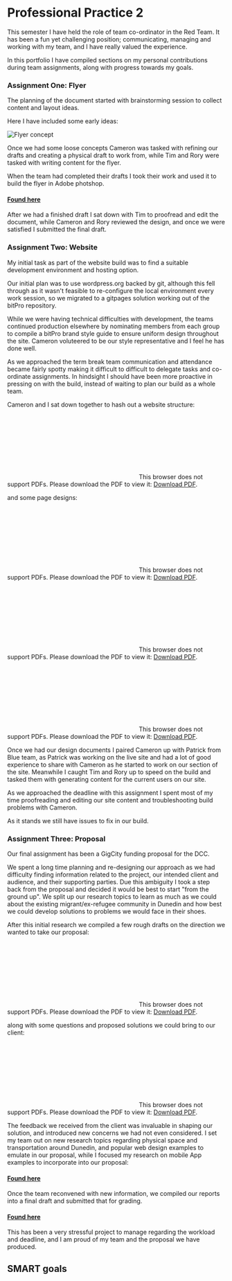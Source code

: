 # Professional Practice 2

This semester I have held the role of team co-ordinator in the Red Team.
It has been a fun yet challenging position; communicating, managing and working with my team, and I have really valued the experience.

In this portfolio I have compiled sections on my personal contributions during team assignments, along with progress towards my goals.

### Assignment One: Flyer

The planning of the document started with brainstorming session to collect content and layout ideas.

Here I have included some early ideas:

![Flyer concept](https://kippj1.github.io/portfolio/img/flyer-ds-2.png)

Once we had some loose concepts Cameron was tasked with refining our drafts and creating a physical draft to work from, while Tim and Rory were tasked with writing content for the flyer. 

When the team had completed their drafts I took their work and used it to build the flyer in Adobe photshop.

#### [Found here](https://github.com/bit-Pro/team-deliverables-red/tree/master/Flyer "Flyer Repo")

After we had a finished draft I sat down with Tim to proofread and edit the document, while Cameron and Rory reviewed the design, and once we were satisfied I submitted the final draft.

### Assignment Two: Website

My initial task as part of the website build was to find a suitable development environment and hosting option. 

Our initial plan was to use wordpress.org backed by git, although this fell through as it wasn't feasible to re-configure the local environment every work session, so we migrated to a gitpages solution working out of the bitPro repository.

While we were having technical difficulties with development, the teams continued production elsewhere by nominating members from each group to compile a bitPro brand style guide to ensure uniform design throughout the site. Cameron voluteered to be our style representative and I feel he has done well.

As we approached the term break team communication and attendance became fairly spotty making it difficult to difficult to delegate tasks and co-ordinate assignments. In hindsight I should have been more proactive in pressing on with the build, instead of waiting to plan our build as a whole team. 

Cameron and I sat down together to hash out a website structure:

<object data="https://kippj1.github.io/portfolio/pdf/tree.pdf" type="application/pdf" width="600px" height="600px">
<embed src="https://kippj1.github.io/portfolio/pdf/tree.pdf">
        This browser does not support PDFs. Please download the PDF to view it: <a href="https://kippj1.github.io/portfolio/pdf/tree.pdf">Download PDF</a>.</p>
    </embed>
</object>

and some page designs:

<object data="https://kippj1.github.io/portfolio/pdf/land-cli-ctu.pdf" type="application/pdf" width="600px" height="600px">
<embed src="https://kippj1.github.io/portfolio/pdf/land-cli-ctu.pdf">
        This browser does not support PDFs. Please download the PDF to view it: <a href="https://kippj1.github.io/portfolio/pdf/land-cli-ctu.pdf">Download PDF</a>.</p>
    </embed>
</object>

<object data="https://kippj1.github.io/portfolio/pdf/cur-user.pdf" type="application/pdf" width="600px" height="600px">
<embed src="https://kippj1.github.io/portfolio/pdf/cur-user.pdf">
        This browser does not support PDFs. Please download the PDF to view it: <a href="https://kippj1.github.io/portfolio/pdf/cur-user.pdf">Download PDF</a>.</p>
    </embed>
</object>

<object data="https://kippj1.github.io/portfolio/pdf/blog.pdf" type="application/pdf" width="600px" height="600px">
<embed src="https://kippj1.github.io/portfolio/pdf/blog.pdf">
        This browser does not support PDFs. Please download the PDF to view it: <a href="https://kippj1.github.io/portfolio/pdf/blog.pdf">Download PDF</a>.</p>
    </embed>
</object>

Once we had our design documents I paired Cameron up with Patrick from Blue team, as Patrick was working on the live site and had a lot of good experience to share with Cameron as he started to work on our section of the site.
Meanwhile I caught Tim and Rory up to speed on the build and tasked them with generating content for the current users on our site.

As we approached the deadline with this assignment I spent most of my time proofreading and editing our site content and troubleshooting build problems with Cameron.

As it stands we still have issues to fix in our build.

### Assignment Three: Proposal

Our final assignment has been a GigCity funding proposal for the DCC.

We spent a long time planning and re-designing our approach as we had difficulty finding information related to the project, our intended client and audience, and their supporting parties. Due this ambiguity I took a step back from the proposal and decided it would be best to start "from the ground up". We split up our research topics to learn as much as we could about the existing migrant/ex-refugee community in Dunedin and how best we could develop solutions to problems we would face in their shoes.

After this initial research we compiled a few rough drafts on the direction we wanted to take our proposal:

<object data="https://kippj1.github.io/portfolio/pdf/prop-plan-1.pdf" type="application/pdf" width="600px" height="600px">
<embed src="https://kippj1.github.io/portfolio/pdf/prop-plan-1.pdf">
        This browser does not support PDFs. Please download the PDF to view it: <a href="https://kippj1.github.io/portfolio/pdf/prop-plan-1.pdf">Download PDF</a>.</p>
    </embed>
</object>

along with some questions and proposed solutions we could bring to our client:

<object data="https://kippj1.github.io/portfolio/pdf/prop-plan-2.pdf" type="application/pdf" width="600px" height="600px">
<embed src="https://kippj1.github.io/portfolio/pdf/prop-plan-2.pdf">
        This browser does not support PDFs. Please download the PDF to view it: <a href="https://kippj1.github.io/portfolio/pdf/prop-plan-2.pdf">Download PDF</a>.</p>
    </embed>
</object>

The feedback we received from the client was invaluable in shaping our solution, and introduced new concerns we had not even considered. I set my team out on new research topics regarding physical space and transportation around Dunedin, and popular web design examples to emulate in our proposal, while I focused my research on mobile App examples to incorporate into our proposal:

#### [Found here](https://github.com/bit-Pro/team-deliverables-red/blob/master/App%20report.docx "App report")

Once the team reconvened with new information, we compiled our reports into a final draft and submitted that for grading.

#### [Found here](https://github.com/bit-Pro/team-deliverables-red/blob/master/GigCity%20community%20fund%20proposal%20draft.doc "Final draft")

This has been a very stressful project to manage regarding the workload and deadline, and I am proud of my team and the proposal we have produced. 

## SMART goals

